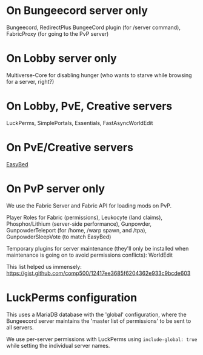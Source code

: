 # On Bungeecord server only
Bungeecord, RedirectPlus BungeeCord plugin (for /server command), FabricProxy (for going to the PvP server)

# On Lobby server only
Multiverse-Core for disabling hunger (who wants to starve while browsing for a server, right?)

# On Lobby, PvE, Creative servers
LuckPerms, SimplePortals, Essentials, FastAsyncWorldEdit

# On PvE/Creative servers
[EasyBed](https://github.com/pengooin/EasyBed/)

# On PvP server only
We use the Fabric Server and Fabric API for loading mods on PvP.

Player Roles for Fabric (permissions), Leukocyte (land claims), Phosphor/Lithium (server-side performance), Gunpowder, GunpowderTeleport (for /home, /warp spawn, and /tpa), GunpowderSleepVote (to match EasyBed)

Temporary plugins for server maintenance (they'll only be installed when maintenance is going on to avoid permissions conflicts): WorldEdit

This list helped us immensely: https://gist.github.com/comp500/12417ee3685f6204362e933c9bcde603

# LuckPerms configuration
This uses a MariaDB database with the 'global' configuration, where the Bungeecord server maintains the 'master list of permissions' to be sent to all servers.

We use per-server permissions with LuckPerms using `include-global: true` while setting the individual server names.
